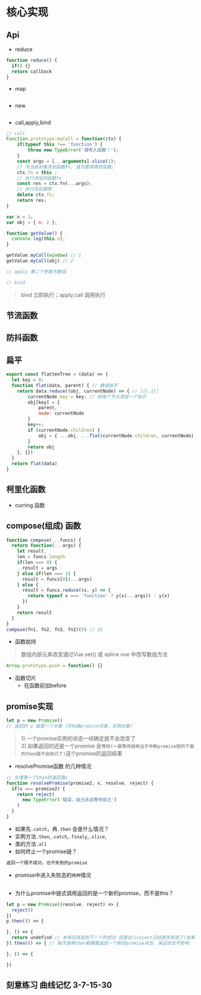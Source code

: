 # 核心实现
## Api
- reduce
```js
function reduce() {
  if() {}
  return callback
}
```
- map
```js
```
- new
```js
```
- call,apply,bind
```js
// call
Function.prototype.myCall = function(ctx) {
    if(typeof this !== 'function') {
        throw new TypeError('请传入函数！');
    }
    const args = [...arguments].slice(1);
    // 为当前对象添加函数fn, 值为要调用的函数;
    ctx.fn = this ;
    // 执行添加的函数fn
    const res = ctx.fn(...args);
    // 执行完后删除
    delete ctx.fn;
    return res;
}

var n = 1;
var obj = { n: 2 };

function getValue() {
  console.log(this.n);
}

getValue.myCall(window) // 1
getValue.myCall(obj) // 2
```
```js
// apply 第二个参数为数组
```
```js
// bind
```
> bind 立即执行；apply,call 调用执行
## 节流函数
## 防抖函数
## 扁平
```js
export const flattenTree = (data) => {
  let key = 0;
  function flat(data, parent) { // 数组拍平
    return data.reduce((obj, currentNode) => { // [{},{}]
        currentNode.key = key; // 给每个节点添加一个标识
        obj[key] = {
            parent,
            node: currentNode
        }
        key++;
        if (currentNode.children) {
            obj = { ...obj, ...flat(currentNode.children, currentNode) }
        }
        return obj
    }, {})
  }
  return flat(data)
}
```
## 柯里化函数
- curring 函数
## compose(组成) 函数
```js
function compose(...funcs) {
  return function(...args) {
    let result,
    len = funcs.length
    if(len === 0) {
      result = args
    } else if(len === 1) {
      result = funcs[0](...args)
    } else {
      result = funcs.reduce((x, y) => {
        return typeof x === 'function' ? y(x(...args)) : y(x)
      })
    }
    return result
  }
}
compose(fn1, fn2, fn3, fn2)(5) // 16
```
- 函数劫持
> 数组内部元素改变通过Vue.set() 或 splice
> vue 中改写数组方法
```js
Array.prototype.push = function() {}
```
- 函数切片
   - 在函数前加before

## promise实现
```js
let p = new Promise()
// 返回的 p 就是一个对象（可叫做promise对象，实例对象）
```
> 1).一个promise实例的状态一经确定就不会改变了<br>
> 2).如果返回的还是一个promise 会`等待(一直等待就相当于中断promise链的下面的then就不会执行了)`这个promise的返回结果
- resolvePromise函数 的几种情况
```js
// 处理第一个then的返回值x
function resolvePromise(promise2, x, resolve, reject) {
  if(x === promise2) {
    return reject(
      new TypeError('错误，自己永远等待自己')
    )
  }
}
```
- 如果先`.catch`，再`.then` 会是什么情况？
- 实例方法`.then`,`.catch`,`.finaly`,`.slice`,
- 类的方法`.all`
- 如何终止一个promise链？
```js
返回一个既不成功，也不失败的promise
```
- promise中进入失败态的`两种`情况
```js
```
- 为什么promise中链式调用返回的是一个新的promise，而不是this？
```js
let p = new Promise((resolve, reject) => {
  reject()
})
p.then(() => {

}, () => {
  return undefind // 本来应该走到下一个的成功 但是这儿reject已经是失败态了(如果then返回的是this当前实例的话) 就不可能变成成功态（一个promise实例的状态一经确定就不会改变了），就会矛盾了
}).then(() => { // 每次调用then都需要返回一个新的promise状态，保证状态不影响

}, () => {

})
```
## 刻意练习 曲线记忆 3-7-15-30
